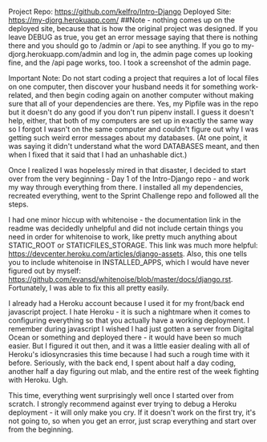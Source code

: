 Project Repo: https://github.com/kelfro/Intro-Django
Deployed Site: https://my-djorg.herokuapp.com/
##Note - nothing comes up on the deployed site, because that is how the original project was designed. If you leave DEBUG as true, you get an error message saying that there is nothing there and you should go to /admin or /api to see anything. If you go to my-djorg.herokuapp.com/admin and log in, the admin page comes up looking fine, and the /api page works, too. I took a screenshot of the admin page.

Important Note: Do not start coding a project that requires a lot of local files on one computer, then discover your husband needs it for something work-related, and then begin coding again on another computer without making sure that all of your dependencies are there. Yes, my Pipfile was in the repo but it doesn't do any good if you don't run pipenv install. I guess it doesn't help, either, that both of my computers are set up in exactly the same way so I forgot I wasn't on the same computer and couldn't figure out why I was getting such weird error messages about my databases. (At one point, it was saying it didn't understand what the word DATABASES meant, and then when I fixed that it said that I had an unhashable dict.)

Once I realized I was hopelessly mired in that disaster, I decided to start over from the very beginning - Day 1 of the Intro-Django repo - and work my way through everything from there. I installed all my dependencies, recreated everything, went to the Sprint Challenge repo and followed all the steps.

I had one minor hiccup with whitenoise - the documentation link in the readme was decidedly unhelpful and did not include certain things you need in order for whitenoise to work, like pretty much anything about STATIC_ROOT or STATICFILES_STORAGE. This link was much more helpful: https://devcenter.heroku.com/articles/django-assets. Also, this one tells you to include whitenoise in INSTALLED_APPS, which I would have never figured out by myself: https://github.com/evansd/whitenoise/blob/master/docs/django.rst. Fortunately, I was able to fix this all pretty easily.

I already had a Heroku account because I used it for my front/back end javascript project. I hate Heroku - it is such a nightmare when it comes to configuring everything so that you actually have a working deployment. I remember during javascript I wished I had just gotten a server from Digital Ocean or something and deployed there - it would have been so much easier. But I figured it out then, and it was a little easier dealing with all of Heroku's idiosyncrasies this time because I had such a rough time with it before. Seriously, with the back end, I spent about half a day coding, another half a day figuring out mlab, and the entire rest of the week fighting with Heroku. Ugh.

This time, everything went surprisingly well once I started over from scratch. I strongly recommend against ever trying to debug a Heroku deployment - it will only make you cry. If it doesn't work on the first try, it's not going to, so when you get an error, just scrap everything and start over from the beginning.

